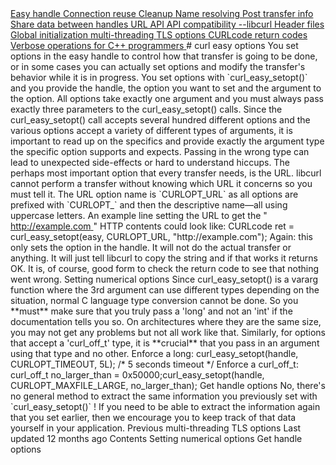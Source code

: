 <a href="easyhandle.html" class="navButton-94f2579c--pageItemWithChildrenNested-2c5d8183--navButtonClickable-161b88ca">
<span class="text-4505230f--UIH300-2063425d--textContentFamily-49a318e1--navButtonLabel-14a4968f">Easy handle</span>
</a>
<a href="connectionreuse.html" class="navButton-94f2579c--pageItemWithChildrenNested-2c5d8183--navButtonClickable-161b88ca">
<span class="text-4505230f--UIH300-2063425d--textContentFamily-49a318e1--navButtonLabel-14a4968f">Connection reuse</span>
</a>
<a href="cleanup.html" class="navButton-94f2579c--pageItemWithChildrenNested-2c5d8183--navButtonClickable-161b88ca">
<span class="text-4505230f--UIH300-2063425d--textContentFamily-49a318e1--navButtonLabel-14a4968f">Cleanup</span>
</a>
<a href="names.html" class="navButton-94f2579c--pageItemWithChildrenNested-2c5d8183--navButtonClickable-161b88ca">
<span class="text-4505230f--UIH300-2063425d--textContentFamily-49a318e1--navButtonLabel-14a4968f">Name resolving</span>
</a>
<a href="getinfo.html" class="navButton-94f2579c--pageItemWithChildrenNested-2c5d8183--navButtonClickable-161b88ca">
<span class="text-4505230f--UIH300-2063425d--textContentFamily-49a318e1--navButtonLabel-14a4968f">Post transfer info</span>
</a>
<a href="sharing.html" class="navButton-94f2579c--pageItemWithChildrenNested-2c5d8183--navButtonClickable-161b88ca">
<span class="text-4505230f--UIH300-2063425d--textContentFamily-49a318e1--navButtonLabel-14a4968f">Share data between handles</span>
</a>
<a href="url.html" class="navButton-94f2579c--pageItemWithChildrenNested-2c5d8183--navButtonClickable-161b88ca">
<span class="text-4505230f--UIH300-2063425d--textContentFamily-49a318e1--navButtonLabel-14a4968f">URL API</span>
</a>
<a href="api.html" class="navButton-94f2579c--pageItemWithChildrenNested-2c5d8183--navButtonClickable-161b88ca">
<span class="text-4505230f--UIH300-2063425d--textContentFamily-49a318e1--navButtonLabel-14a4968f">API compatibility</span>
</a>
<a href="libcurl.html" class="navButton-94f2579c--pageItemWithChildrenNested-2c5d8183--navButtonClickable-161b88ca">
<span class="text-4505230f--UIH300-2063425d--textContentFamily-49a318e1--navButtonLabel-14a4968f">--libcurl</span>
</a>
<a href="headers.html" class="navButton-94f2579c--pageItemWithChildrenNested-2c5d8183--navButtonClickable-161b88ca">
<span class="text-4505230f--UIH300-2063425d--textContentFamily-49a318e1--navButtonLabel-14a4968f">Header files</span>
</a>
<a href="globalinit.html" class="navButton-94f2579c--pageItemWithChildrenNested-2c5d8183--navButtonClickable-161b88ca">
<span class="text-4505230f--UIH300-2063425d--textContentFamily-49a318e1--navButtonLabel-14a4968f">Global initialization</span>
</a>
<a href="threading.html" class="navButton-94f2579c--pageItemWithChildrenNested-2c5d8183--navButtonClickable-161b88ca">
<span class="text-4505230f--UIH300-2063425d--textContentFamily-49a318e1--navButtonLabel-14a4968f">multi-threading</span>
</a>
<a href="options/tlsoptions.html" class="navButton-94f2579c--pageItemWithChildrenNested-2c5d8183--navButtonClickable-161b88ca">
<span class="text-4505230f--UIH300-2063425d--textContentFamily-49a318e1--navButtonLabel-14a4968f">TLS options</span>
</a>
<a href="curlcode.html" class="navButton-94f2579c--pageItemWithChildrenNested-2c5d8183--navButtonClickable-161b88ca">
<span class="text-4505230f--UIH300-2063425d--textContentFamily-49a318e1--navButtonLabel-14a4968f">CURLcode return codes</span>
</a>
<a href="verbose.html" class="navButton-94f2579c--pageItemWithChildrenNested-2c5d8183--navButtonClickable-161b88ca">
<span class="text-4505230f--UIH300-2063425d--textContentFamily-49a318e1--navButtonLabel-14a4968f">Verbose operations</span>
</a>
<a href="cplusplus.html" class="navButton-94f2579c--pageItemWithChildrenNested-2c5d8183--navButtonClickable-161b88ca">
<span class="text-4505230f--UIH300-2063425d--textContentFamily-49a318e1--navButtonLabel-14a4968f">for C++ programmers</span>
</a>
# <span class="text-4505230f--DisplayH900-bfb998fa--textContentFamily-49a318e1">curl easy options</span>
<span class="text-4505230f--UIH300-2063425d--textUIFamily-5ebd8e40--text-8ee2c8b2">
</span>
<span class="text-4505230f--UIH300-2063425d--textUIFamily-5ebd8e40--text-8ee2c8b2">
</span>
<span class="text-4505230f--TextH400-3033861f--textContentFamily-49a318e1">
<span data-key="106bfbf4e8e84983a1947d26e346b841">
<span data-offset-key="106bfbf4e8e84983a1947d26e346b841:0">You set options in the easy handle to control how that transfer is going to be done, or in some cases you can actually set options and modify the transfer's behavior while it is in progress. You set options with </span>
<span data-offset-key="106bfbf4e8e84983a1947d26e346b841:1">`curl_easy_setopt()`</span>
<span data-offset-key="106bfbf4e8e84983a1947d26e346b841:2"> and you provide the handle, the option you want to set and the argument to the option. All options take exactly one argument and you must always pass exactly three parameters to the curl_easy_setopt() calls.</span>
</span>
</span>
<span class="text-4505230f--TextH400-3033861f--textContentFamily-49a318e1">
<span data-key="f74659d2b69442df8ccd43fb24ad24a9">
<span data-offset-key="f74659d2b69442df8ccd43fb24ad24a9:0">Since the curl_easy_setopt() call accepts several hundred different options and the various options accept a variety of different types of arguments, it is important to read up on the specifics and provide exactly the argument type the specific option supports and expects. Passing in the wrong type can lead to unexpected side-effects or hard to understand hiccups.</span>
</span>
</span>
<span class="text-4505230f--TextH400-3033861f--textContentFamily-49a318e1">
<span data-key="7a388ef98bcf47fd8f832876af90c50d">
<span data-offset-key="7a388ef98bcf47fd8f832876af90c50d:0">The perhaps most important option that every transfer needs, is the URL. libcurl cannot perform a transfer without knowing which URL it concerns so you must tell it. The URL option name is </span>
<span data-offset-key="7a388ef98bcf47fd8f832876af90c50d:1">`CURLOPT_URL`</span>
<span data-offset-key="7a388ef98bcf47fd8f832876af90c50d:2"> as all options are prefixed with </span>
<span data-offset-key="7a388ef98bcf47fd8f832876af90c50d:3">`CURLOPT_`</span>
<span data-offset-key="7a388ef98bcf47fd8f832876af90c50d:4"> and then the descriptive name—all using uppercase letters. An example line setting the URL to get the "</span>
</span>
<a href="http://example.com/" class="link-a079aa82--primary-53a25e66--link-faf6c434">
<span data-key="9163cbd443594ee89d98866ea7dbbddb">
<span data-offset-key="9163cbd443594ee89d98866ea7dbbddb:0">http://example.com</span>
</span>
</a>
<span data-key="5e09f99e77e843db820703d8a5406ca6">
<span data-offset-key="5e09f99e77e843db820703d8a5406ca6:0">" HTTP contents could look like:</span>
</span>
</span>    CURLcode ret = curl_easy_setopt(easy, CURLOPT_URL, "http://example.com");<span class="text-4505230f--TextH400-3033861f--textContentFamily-49a318e1">
<span data-key="b14c34470fa14b88950232f52c414c1b">
<span data-offset-key="b14c34470fa14b88950232f52c414c1b:0">Again: this only sets the option in the handle. It will not do the actual transfer or anything. It will just tell libcurl to copy the string and if that works it returns OK.</span>
</span>
</span>
<span class="text-4505230f--TextH400-3033861f--textContentFamily-49a318e1">
<span data-key="60fb7001c0fd4c4194837fa75b761cd6">
<span data-offset-key="60fb7001c0fd4c4194837fa75b761cd6:0">It is, of course, good form to check the return code to see that nothing went wrong.</span>
</span>
</span>
<span class="text-4505230f--HeadingH700-04e1a2a3--textContentFamily-49a318e1">
<span data-key="18a27c1807fe4a5fa49f960e60b87ee0">
<span data-offset-key="18a27c1807fe4a5fa49f960e60b87ee0:0">Setting numerical options</span>
</span>
</span>
<span class="text-4505230f--TextH400-3033861f--textContentFamily-49a318e1">
<span data-key="c46aebb359b84027b6bf1cfd8f09ea0b">
<span data-offset-key="c46aebb359b84027b6bf1cfd8f09ea0b:0">Since curl_easy_setopt() is a vararg function where the 3rd argument can use different types depending on the situation, normal C language type conversion cannot be done. So you </span>
<span data-offset-key="c46aebb359b84027b6bf1cfd8f09ea0b:1">**must**</span>
<span data-offset-key="c46aebb359b84027b6bf1cfd8f09ea0b:2"> make sure that you truly pass a 'long' and not an 'int' if the documentation tells you so. On architectures where they are the same size, you may not get any problems but not all work like that. Similarly, for options that accept a 'curl_off_t' type, it is </span>
<span data-offset-key="c46aebb359b84027b6bf1cfd8f09ea0b:3">**crucial**</span>
<span data-offset-key="c46aebb359b84027b6bf1cfd8f09ea0b:4"> that you pass in an argument using that type and no other.</span>
</span>
</span>
<span class="text-4505230f--TextH400-3033861f--textContentFamily-49a318e1">
<span data-key="26dcc963bfac4fe2bab5737cb1755634">
<span data-offset-key="26dcc963bfac4fe2bab5737cb1755634:0">Enforce a long:</span>
</span>
</span>    curl_easy_setopt(handle, CURLOPT_TIMEOUT, 5L); /* 5 seconds timeout */<span class="text-4505230f--TextH400-3033861f--textContentFamily-49a318e1">
<span data-key="8b6489150a14495db26b7351dd84294d">
<span data-offset-key="8b6489150a14495db26b7351dd84294d:0">Enforce a curl_off_t:</span>
</span>
</span>    curl_off_t no_larger_than = 0x50000;curl_easy_setopt(handle, CURLOPT_MAXFILE_LARGE, no_larger_than);<span class="text-4505230f--HeadingH700-04e1a2a3--textContentFamily-49a318e1">
<span data-key="69ba06e9039d401c8a72e85e88489ee0">
<span data-offset-key="69ba06e9039d401c8a72e85e88489ee0:0">Get handle options</span>
</span>
</span>
<span class="text-4505230f--TextH400-3033861f--textContentFamily-49a318e1">
<span data-key="530bd6a9e919405aa5690c76e25b0acd">
<span data-offset-key="530bd6a9e919405aa5690c76e25b0acd:0">No, there's no general method to extract the same information you previously set with </span>
<span data-offset-key="530bd6a9e919405aa5690c76e25b0acd:1">`curl_easy_setopt()`</span>
<span data-offset-key="530bd6a9e919405aa5690c76e25b0acd:2">! If you need to be able to extract the information again that you set earlier, then we encourage you to keep track of that data yourself in your application.</span>
</span>
</span>
<a href="threading.html" class="reset-3c756112--card-6570f064--whiteCard-fff091a4--cardPrevious-56a5e674">
</a>
<span class="text-4505230f--TextH200-a3425406--textContentFamily-49a318e1">Previous</span>
<span class="text-4505230f--UIH400-4e41e82a--textContentFamily-49a318e1">multi-threading</span>
<a href="options/tlsoptions.html" class="reset-3c756112--card-6570f064--whiteCard-fff091a4--cardNext-19241c42">
</a>
<span class="text-4505230f--UIH400-4e41e82a--textContentFamily-49a318e1">TLS options</span>
<span class="text-4505230f--TextH200-a3425406--textContentFamily-49a318e1">Last updated 12 months ago</span>
<span class="text-4505230f--InfoH100-1e92e1d1--textContentFamily-49a318e1">Contents</span>
<a href="options.html#setting-numerical-options" class="reset-3c756112--menuItem-aa02f6ec--menuItemLight-757d5235--menuItemInline-173bdf97--pageTocItem-f4427024">
</a>
<span class="text-4505230f--UIH300-2063425d--textContentFamily-49a318e1">
<span class="text-4505230f--UIH200-50ead35f--textContentFamily-49a318e1">Setting numerical options</span>
</span>
<a href="options.html#get-handle-options" class="reset-3c756112--menuItem-aa02f6ec--menuItemLight-757d5235--menuItemInline-173bdf97--pageTocItem-f4427024">
</a>
<span class="text-4505230f--UIH300-2063425d--textContentFamily-49a318e1">
<span class="text-4505230f--UIH200-50ead35f--textContentFamily-49a318e1">Get handle options</span>
</span>
